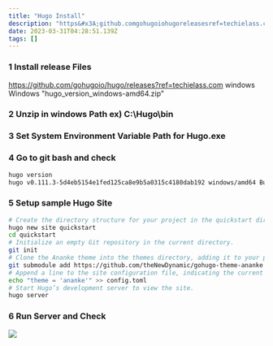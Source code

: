```yaml
---
title: "Hugo Install"
description: "https&#x3A;github.comgohugoiohugoreleasesref=techielass.comwindowsWindowshugo_version_windows-amd64.zip"
date: 2023-03-31T04:28:51.139Z
tags: []
---
```



### 1 Install release Files
https://github.com/gohugoio/hugo/releases?ref=techielass.com
windows
Windows
"hugo_version_windows-amd64.zip"

### 2 Unzip in windows Path ex) C:\Hugo\bin

### 3 Set System Environment Variable Path for Hugo.exe

### 4 Go to git bash and check
```bash
hugo version
hugo v0.111.3-5d4eb5154e1fed125ca8e9b5a0315c4180dab192 windows/amd64 BuildDate=2023-03-12T11:40:50Z VendorInfo=gohugoio
```

### 5 Setup sample Hugo Site
```bash
# Create the directory structure for your project in the quickstart directory.
hugo new site quickstart
cd quickstart
# Initialize an empty Git repository in the current directory.
git init
# Clone the Ananke theme into the themes directory, adding it to your project as a Git submodule.
git submodule add https://github.com/theNewDynamic/gohugo-theme-ananke themes/ananke
# Append a line to the site configuration file, indicating the current theme.
echo "theme = 'ananke'" >> config.toml
# Start Hugo’s development server to view the site.
hugo server
```
### 6 Run Server and Check
![](/velogimages/d3dc20cb-3099-4d5e-942f-cdaef934d950-image.png)
